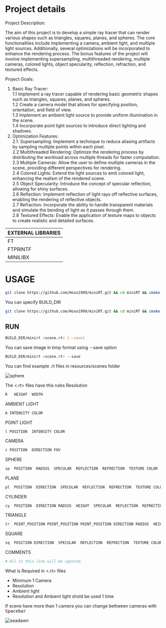 # Project details
Project Description:

The aim of this project is to develop a simple ray tracer that can render various shapes such as triangles, squares, planes, and spheres. The core functionalities include implementing a camera, ambient light, and multiple light sources. Additionally, several optimizations will be incorporated to enhance the rendering process. The bonus features of the project will involve implementing supersampling, multithreaded rendering, multiple cameras, colored lights, object specularity, reflection, refraction, and textured effects.

Project Goals:<br/>

1. Basic Ray Tracer:<br/>
  1.1 Implement a ray tracer capable of rendering basic geometric shapes such as triangles, squares, planes, and spheres.<br/>
  1.2 Create a camera model that allows for specifying position, orientation, and field of view.<br/>
  1.3 Implement an ambient light source to provide uniform illumination in the scene.<br/>
  1.4 Incorporate point light sources to introduce direct lighting and shadows.<br/>
2. Optimization Features:<br/>
  2.1. Supersampling: Implement a technique to reduce aliasing artifacts by sampling multiple points within each pixel.<br/>
  2.2 Multithreaded Rendering: Optimize the rendering process by distributing the workload across multiple threads for faster computation.<br/>
  2.3 Multiple Cameras: Allow the user to define multiple cameras in the scene, providing different perspectives for rendering.<br/>
  2.4 Colored Lights: Extend the light sources to emit colored light, enhancing the realism of the rendered scene.<br/>
  2.5 Object Specularity: Introduce the concept of specular reflection, allowing for shiny surfaces.<br/>
  2.6 Reflection: Implement reflection of light rays off reflective surfaces, enabling the rendering of reflective objects.<br/>
  2.7 Refraction: Incorporate the ability to handle transparent materials and simulate the bending of light as it passes through them.<br/>
  2.8 Textured Effects: Enable the application of texture maps to objects to create realistic and detailed surfaces.<br/>

|  EXTERNAL LIBRARIES |
| --------------------|
|         FT          |
|      FTPRINTF       |
|      MINILIBX       |



# USAGE

```bash
git clone https://github.com/Hoso1999/miniRT.git && cd miniRT && cmake . && make
```
You can specify BUILD_DIR
```bash
git clone https://github.com/Hoso1999/miniRT.git && cd miniRT && cmake -S . -B BUILD_DIR && make -C BUILD_DIR
```
## RUN
```bash
BUILD_DIR/minirt <scene.rt> [--save]
```
You can save image in bmp format using --save option
```bash
BUILD_DIR/minirt <scene.rt> --save
```

You can find example .rt files in resources/scenes folder

![sphere](https://user-images.githubusercontent.com/45395182/218927124-bb3b979c-e5b3-406b-9420-f40a88ac411c.jpg)

The <.rt> files have  this  rules
Resolution
```bash
R	HEIGHT  WIDTH
```
AMBIENT LIGHT
```bash
A INTENSITY COLOR
```
POINT LIGHT
```
l POSITION  INTENSITY COLOR
```
CAMERA
```bash
c POSITION  DIRECTION FOV
```
SPHERE
```bash
sp  POSITION  RADIUS  SPECULAR  REFLECTION  REFRECTION  TEXTURE COLOR
```
PLANE
```bash
pl  POSITION  DIRECTION  SPECULAR  REFLECTION  REFRECTION  TEXTURE COLOR
```

CYLINDER
```bash
cy  POSITION  DIRECTION RADIUS  HEIGHT  SPECULAR  REFLECTION  REFRECTION  TEXTURE COLOR
```
TRIANGLE
```bash
tr  POINT_POSITION POINT_POSITION POINT_POSITION DIRECTION RADIUS  HEIGHT  SPECULAR  REFLECTION  REFRECTION  TEXTURE COLOR
```
SQUARE
```bash
sq  POSITION DIRECTION  SPECULAR  REFLECTION  REFRECTION  TEXTURE COLOR
```
COMMENTS
```bash
# All in this line will be ignored.
```

What is Required in <.rt> files
- Minimum 1 Camera
- Resolution
- Ambient light
- Resolution and Ambient light shold be used 1 time

If scene have more than 1 camera you can change bettween cameras with <kbd>Spacebar</kbd>

![seadawn](https://user-images.githubusercontent.com/45395182/218927639-187da537-b85f-4939-bbcb-60873c6b56f9.jpg)
